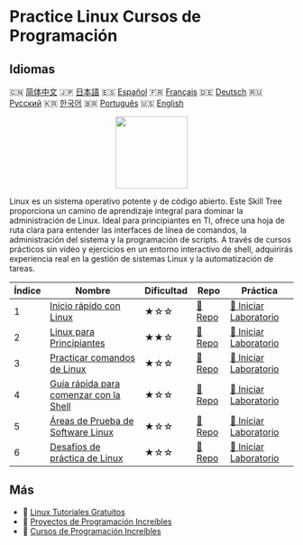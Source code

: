 # Practice Linux Cursos de Programación

## Idiomas

🇨🇳 [简体中文](README_zh.md) 🇯🇵 [日本語](README_ja.md) 🇪🇸 [Español](README_es.md) 🇫🇷 [Français](README_fr.md) 🇩🇪 [Deutsch](README_de.md) 🇷🇺 [Русский](README_ru.md) 🇰🇷 [한국어](README_ko.md) 🇧🇷 [Português](README_pt.md) 🇺🇸 [English](README.md) 

<div align="center">
<img width="128px" src="https://file.labex.io/path/k5LXo5b82pJm.png">
</div>

Linux es un sistema operativo potente y de código abierto. Este Skill Tree proporciona un camino de aprendizaje integral para dominar la administración de Linux. Ideal para principiantes en TI, ofrece una hoja de ruta clara para entender las interfaces de línea de comandos, la administración del sistema y la programación de scripts. A través de cursos prácticos sin video y ejercicios en un entorno interactivo de shell, adquirirás experiencia real en la gestión de sistemas Linux y la automatización de tareas.

|   Índice | Nombre                                                                                          | Dificultad   | Repo                                                                          | Práctica                                                                                   |
|----------|-------------------------------------------------------------------------------------------------|--------------|-------------------------------------------------------------------------------|--------------------------------------------------------------------------------------------|
|        1 | [Inicio rápido con Linux](https://labex.io/es/courses/quick-start-with-linux)                   | ★☆☆          | [🔗 Repo](https://github.com/labex-labs/quick-start-with-linux)               | [🚀 Iniciar Laboratorio](https://labex.io/es/courses/quick-start-with-linux)               |
|        2 | [Linux para Principiantes](https://labex.io/es/courses/linux-for-noobs)                         | ★★☆          | [🔗 Repo](https://github.com/labex-labs/linux-for-noobs)                      | [🚀 Iniciar Laboratorio](https://labex.io/es/courses/linux-for-noobs)                      |
|        3 | [Practicar comandos de Linux](https://labex.io/es/courses/linux-basic-commands-practice-online) | ★☆☆          | [🔗 Repo](https://github.com/labex-labs/linux-basic-commands-practice-online) | [🚀 Iniciar Laboratorio](https://labex.io/es/courses/linux-basic-commands-practice-online) |
|        4 | [Guía rápida para comenzar con la Shell](https://labex.io/es/courses/quick-start-with-shell)    | ★☆☆          | [🔗 Repo](https://github.com/labex-labs/quick-start-with-shell)               | [🚀 Iniciar Laboratorio](https://labex.io/es/courses/quick-start-with-shell)               |
|        5 | [Áreas de Prueba de Software Linux](https://labex.io/es/courses/linux-software-playgrounds)     | ★☆☆          | [🔗 Repo](https://github.com/labex-labs/linux-software-playgrounds)           | [🚀 Iniciar Laboratorio](https://labex.io/es/courses/linux-software-playgrounds)           |
|        6 | [Desafíos de práctica de Linux](https://labex.io/es/courses/linux-practice-challenges)          | ★☆☆          | [🔗 Repo](https://github.com/labex-labs/linux-practice-challenges)            | [🚀 Iniciar Laboratorio](https://labex.io/es/courses/linux-practice-challenges)            |

## Más

- 🔗 [Linux Tutoriales Gratuitos](https://github.com/labex-labs/linux-free-tutorials)
- 🔗 [Proyectos de Programación Increíbles](https://github.com/labex-labs/awesome-programming-projects)
- 🔗 [Cursos de Programación Increíbles](https://github.com/labex-labs/awesome-programming-courses)

